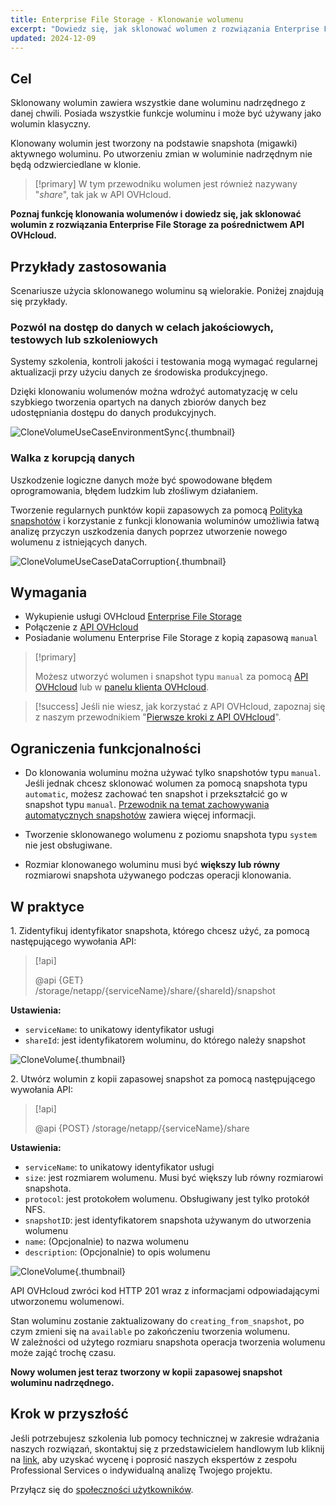 ```yaml
---
title: Enterprise File Storage - Klonowanie wolumenu
excerpt: "Dowiedz się, jak sklonować wolumen z rozwiązania Enterprise File Storage za pomocą API OVHcloud"
updated: 2024-12-09
---
```


## Cel

Sklonowany wolumin zawiera wszystkie dane woluminu nadrzędnego z danej chwili. Posiada wszystkie funkcje woluminu i może być używany jako wolumin klasyczny.<br>

Klonowany wolumin jest tworzony na podstawie snapshota (migawki) aktywnego woluminu. Po utworzeniu zmian w woluminie nadrzędnym nie będą odzwierciedlane w klonie.

> [!primary]
> W tym przewodniku wolumen jest również nazywany "*share*", tak jak w API OVHcloud.

**Poznaj funkcję klonowania wolumenów i dowiedz się, jak sklonować wolumin z rozwiązania Enterprise File Storage za pośrednictwem API OVHcloud.**

## Przykłady zastosowania

Scenariusze użycia sklonowanego woluminu są wielorakie. Poniżej znajdują się przykłady.

### Pozwól na dostęp do danych w celach jakościowych, testowych lub szkoleniowych

Systemy szkolenia, kontroli jakości i testowania mogą wymagać regularnej aktualizacji przy użyciu danych ze środowiska produkcyjnego.<br>

Dzięki klonowaniu wolumenów można wdrożyć automatyzację w celu szybkiego tworzenia opartych na danych zbiorów danych bez udostępniania dostępu do danych produkcyjnych.

![CloneVolumeUseCaseEnvironmentSync](images/clone_volume_use_case_1.png){.thumbnail}

### Walka z korupcją danych

Uszkodzenie logiczne danych może być spowodowane błędem oprogramowania, błędem ludzkim lub złośliwym działaniem.<br>

Tworzenie regularnych punktów kopii zapasowych za pomocą [Polityka snapshotów](/pages/storage_and_backup/file_storage/enterprise_file_storage/netapp_snapshot_policy) i korzystanie z funkcji klonowania woluminów umożliwia łatwą analizę przyczyn uszkodzenia danych poprzez utworzenie nowego wolumenu z istniejących danych.

![CloneVolumeUseCaseDataCorruption](images/clone_volume_use_case_2.png){.thumbnail}

## Wymagania

- Wykupienie usługi OVHcloud [Enterprise File Storage](/links/storage/enterprise-file-storage)
- Połączenie z [API OVHcloud](/links/api)
- Posiadanie wolumenu Enterprise File Storage z kopią zapasową `manual`

> [!primary]
>
> Możesz utworzyć wolumen i snapshot typu `manual` za pomocą [API OVHcloud](/links/api) lub w [panelu klienta OVHcloud](/links/manager).

> [!success]
> Jeśli nie wiesz, jak korzystać z API OVHcloud, zapoznaj się z naszym przewodnikiem "[Pierwsze kroki z API OVHcloud](/pages/manage_and_operate/api/first-steps)".

## Ograniczenia funkcjonalności

- Do klonowania woluminu można używać tylko snapshotów typu `manual`.
Jeśli jednak chcesz sklonować wolumen za pomocą snapshota typu `automatic`, możesz zachować ten snapshot i przekształcić go w snapshot typu `manual`.
[Przewodnik na temat zachowywania automatycznych snapshotów](/pages/storage_and_backup/file_storage/enterprise_file_storage/netapp_hold_automatic_snapshot) zawiera więcej informacji.

- Tworzenie sklonowanego wolumenu z poziomu snapshota typu `system` nie jest obsługiwane.

- Rozmiar klonowanego woluminu musi być **większy lub równy** rozmiarowi snapshota używanego podczas operacji klonowania.

## W praktyce

1\. Zidentyfikuj identyfikator snapshota, którego chcesz użyć, za pomocą następującego wywołania API:

> [!api]
>
> @api {GET} /storage/netapp/{serviceName}/share/{shareId}/snapshot
>

**Ustawienia:**

- `serviceName`: to unikatowy identyfikator usługi
- `shareId`: jest identyfikatorem woluminu, do którego należy snapshot

![CloneVolume](images/clone_volume_step_1.png){.thumbnail}

2\. Utwórz wolumin z kopii zapasowej snapshot za pomocą następującego wywołania API:

> [!api]
>
> @api {POST} /storage/netapp/{serviceName}/share
>

**Ustawienia:**

- `serviceName`: to unikatowy identyfikator usługi
- `size`: jest rozmiarem wolumenu. Musi być większy lub równy rozmiarowi snapshota.
- `protocol`: jest protokołem wolumenu. Obsługiwany jest tylko protokół NFS.
- `snapshotID`: jest identyfikatorem snapshota używanym do utworzenia wolumenu
- `name`: (Opcjonalnie) to nazwa wolumenu
- `description`: (Opcjonalnie) to opis wolumenu

![CloneVolume](images/clone_volume_step_2.png){.thumbnail}

API OVHcloud zwróci kod HTTP 201 wraz z informacjami odpowiadającymi utworzonemu wolumenowi.<br>

Stan woluminu zostanie zaktualizowany do `creating_from_snapshot`, po czym zmieni się na `available` po zakończeniu tworzenia wolumenu.<br>
W zależności od użytego rozmiaru snapshota operacja tworzenia wolumenu może zająć trochę czasu.

**Nowy wolumen jest teraz tworzony w kopii zapasowej snapshot woluminu nadrzędnego.**

## Krok w przyszłość

Jeśli potrzebujesz szkolenia lub pomocy technicznej w zakresie wdrażania naszych rozwiązań, skontaktuj się z przedstawicielem handlowym lub kliknij na [link](/links/professional-services), aby uzyskać wycenę i poprosić naszych ekspertów z zespołu Professional Services o indywidualną analizę Twojego projektu.

Przyłącz się do [społeczności użytkowników](/links/community).